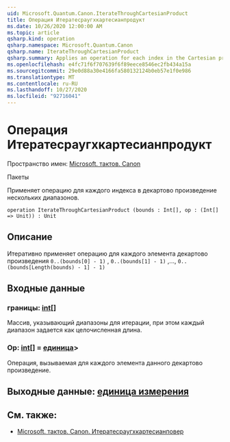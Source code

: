 ```yaml
---
uid: Microsoft.Quantum.Canon.IterateThroughCartesianProduct
title: Операция Итератесраугхкартесианпродукт
ms.date: 10/26/2020 12:00:00 AM
ms.topic: article
qsharp.kind: operation
qsharp.namespace: Microsoft.Quantum.Canon
qsharp.name: IterateThroughCartesianProduct
qsharp.summary: Applies an operation for each index in the Cartesian product of several ranges.
ms.openlocfilehash: e4fc71f6f707639f6f89eece8546ec2fb434a15a
ms.sourcegitcommit: 29e0d88a30e4166fa580132124b0eb57e1f0e986
ms.translationtype: MT
ms.contentlocale: ru-RU
ms.lasthandoff: 10/27/2020
ms.locfileid: "92716041"
---
```

# <a name="iteratethroughcartesianproduct-operation"></a>Операция Итератесраугхкартесианпродукт

Пространство имен: [Microsoft. тактов. Canon](xref:Microsoft.Quantum.Canon)

Пакеты [](https://nuget.org/packages/)


Применяет операцию для каждого индекса в декартово произведение нескольких диапазонов.

```qsharp
operation IterateThroughCartesianProduct (bounds : Int[], op : (Int[] => Unit)) : Unit
```


## <a name="description"></a>Описание

Итеративно применяет операцию для каждого элемента декартово произведения `0..(bounds[0] - 1)` , `0..(bounds[1] - 1)` ,..., `0..(bounds[Length(bounds) - 1] - 1)`

## <a name="input"></a>Входные данные

### <a name="bounds--int"></a>границы: [int](xref:microsoft.quantum.lang-ref.int)[]

Массив, указывающий диапазоны для итерации, при этом каждый диапазон задается как целочисленная длина.


### <a name="op--int--unit"></a>Op: [int](xref:microsoft.quantum.lang-ref.int)[] = [единица](xref:microsoft.quantum.lang-ref.unit)> 

Операция, вызываемая для каждого элемента данного декартово произведение.



## <a name="output--unit"></a>Выходные данные: [единица измерения](xref:microsoft.quantum.lang-ref.unit)



## <a name="see-also"></a>См. также:

- [Microsoft. тактов. Canon. Итератесраугхкартесианповер](xref:Microsoft.Quantum.Canon.IterateThroughCartesianPower)